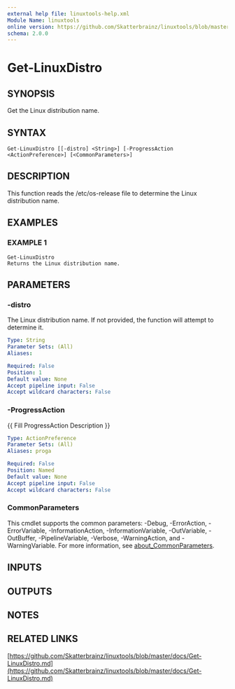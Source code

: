 ```yaml
---
external help file: linuxtools-help.xml
Module Name: linuxtools
online version: https://github.com/Skatterbrainz/linuxtools/blob/master/docs/Get-LinuxDistro.md
schema: 2.0.0
---
```


# Get-LinuxDistro

## SYNOPSIS
Get the Linux distribution name.

## SYNTAX

```
Get-LinuxDistro [[-distro] <String>] [-ProgressAction <ActionPreference>] [<CommonParameters>]
```

## DESCRIPTION
This function reads the /etc/os-release file to determine the Linux distribution name.

## EXAMPLES

### EXAMPLE 1
```
Get-LinuxDistro
Returns the Linux distribution name.
```

## PARAMETERS

### -distro
The Linux distribution name.
If not provided, the function will attempt to determine it.

```yaml
Type: String
Parameter Sets: (All)
Aliases:

Required: False
Position: 1
Default value: None
Accept pipeline input: False
Accept wildcard characters: False
```

### -ProgressAction
{{ Fill ProgressAction Description }}

```yaml
Type: ActionPreference
Parameter Sets: (All)
Aliases: proga

Required: False
Position: Named
Default value: None
Accept pipeline input: False
Accept wildcard characters: False
```

### CommonParameters
This cmdlet supports the common parameters: -Debug, -ErrorAction, -ErrorVariable, -InformationAction, -InformationVariable, -OutVariable, -OutBuffer, -PipelineVariable, -Verbose, -WarningAction, and -WarningVariable. For more information, see [about_CommonParameters](http://go.microsoft.com/fwlink/?LinkID=113216).

## INPUTS

## OUTPUTS

## NOTES

## RELATED LINKS

[https://github.com/Skatterbrainz/linuxtools/blob/master/docs/Get-LinuxDistro.md](https://github.com/Skatterbrainz/linuxtools/blob/master/docs/Get-LinuxDistro.md)


